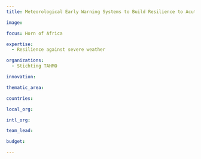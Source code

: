 ```yaml
---
title: Meteorological Early Warning Systems to Build Resilience to Acute Climate‐Induced Shocks

image: 

focus: Horn of Africa

expertise:
  - Resilience against severe weather 

organizations:
  - Stichting TAHMO

innovation: 

thematic_area:

countries: 

local_org: 

intl_org:

team_lead: 

budget: 

---
```

